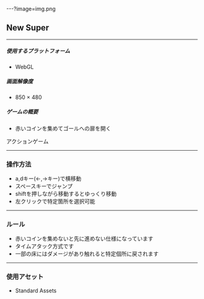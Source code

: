 ---?image=img.png


## New Super


---

##### 使用するプラットフォーム

- WebGL

##### 画面解像度

- 850 × 480

##### ゲームの概要

- 赤いコインを集めてゴールへの扉を開く

アクションゲーム


---


### 操作方法

- a,dキー(←,→キー)で横移動
- スペースキーでジャンプ
- shiftを押しながら移動するとゆっくり移動
- 左クリックで特定箇所を選択可能


---


### ルール

- 赤いコインを集めないと先に進めない仕様になっています
- タイムアタック方式です
- 一部の床にはダメージがあり触れると特定個所に戻されます

---


### 使用アセット

- Standard Assets
